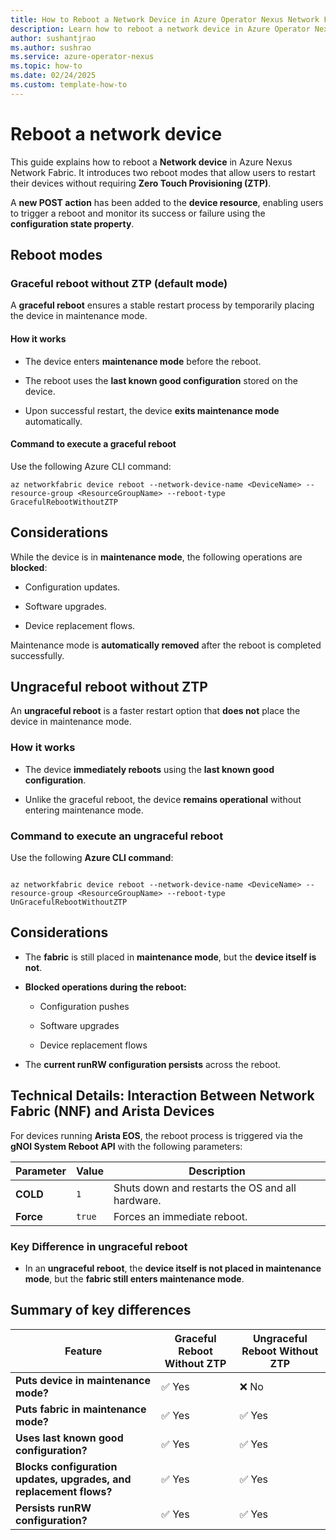 ```yaml
---
title: How to Reboot a Network Device in Azure Operator Nexus Network Fabric
description: Learn how to reboot a network device in Azure Operator Nexus Network Fabric using graceful and ungraceful reboot methods.
author: sushantjrao
ms.author: sushrao
ms.service: azure-operator-nexus
ms.topic: how-to
ms.date: 02/24/2025
ms.custom: template-how-to
---
```


# Reboot a network device

This guide explains how to reboot a **Network device** in Azure Nexus Network Fabric. It introduces two reboot modes that allow users to restart their devices without requiring **Zero Touch Provisioning (ZTP)**.  

A **new POST action** has been added to the **device resource**, enabling users to trigger a reboot and monitor its success or failure using the **configuration state property**.  

## Reboot modes

### Graceful reboot without ZTP (default mode)  

A **graceful reboot** ensures a stable restart process by temporarily placing the device in maintenance mode.  

#### How it works  

- The device enters **maintenance mode** before the reboot.

- The reboot uses the **last known good configuration** stored on the device.

- Upon successful restart, the device **exits maintenance mode** automatically.  

#### Command to execute a graceful reboot  

Use the following Azure CLI command:  

```Azure CLI
az networkfabric device reboot --network-device-name <DeviceName> --resource-group <ResourceGroupName> --reboot-type GracefulRebootWithoutZTP
```

## Considerations  

While the device is in **maintenance mode**, the following operations are **blocked**:  

- Configuration updates.

- Software upgrades.

- Device replacement flows.

Maintenance mode is **automatically removed** after the reboot is completed successfully.  


## Ungraceful reboot without ZTP  

An **ungraceful reboot** is a faster restart option that **does not** place the device in maintenance mode.  

### How it works

- The device **immediately reboots** using the **last known good configuration**.

- Unlike the graceful reboot, the device **remains operational** without entering maintenance mode.

### Command to execute an ungraceful reboot  

Use the following **Azure CLI command**:  

```Azure CLI

az networkfabric device reboot --network-device-name <DeviceName> --resource-group <ResourceGroupName> --reboot-type UnGracefulRebootWithoutZTP

```

## Considerations  

- The **fabric** is still placed in **maintenance mode**, but the **device itself is not**.

- **Blocked operations during the reboot:**

  - Configuration pushes  

  - Software upgrades  

  - Device replacement flows  

- The **current runRW configuration persists** across the reboot.  

## Technical Details: Interaction Between Network Fabric (NNF) and Arista Devices  

For devices running **Arista EOS**, the reboot process is triggered via the **gNOI System Reboot API** with the following parameters:  

| **Parameter** | **Value** | **Description** |  
|--------------|----------|----------------|  
| **COLD**     | `1`      | Shuts down and restarts the OS and all hardware. |  
| **Force**    | `true`   | Forces an immediate reboot. |  

### Key Difference in ungraceful reboot 

- In an **ungraceful reboot**, the **device itself is not placed in maintenance mode**, but the **fabric still enters maintenance mode**.  

## Summary of key differences  

| **Feature**  | **Graceful Reboot Without ZTP** | **Ungraceful Reboot Without ZTP** |  
|-------------|--------------------------------|----------------------------------|  
| **Puts device in maintenance mode?** | ✅ Yes | ❌ No |  
| **Puts fabric in maintenance mode?** | ✅ Yes | ✅ Yes |  
| **Uses last known good configuration?** | ✅ Yes | ✅ Yes |  
| **Blocks configuration updates, upgrades, and replacement flows?** | ✅ Yes | ✅ Yes |  
| **Persists runRW configuration?** | ✅ Yes | ✅ Yes |

